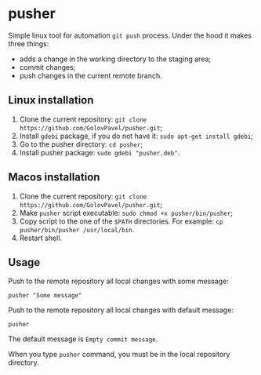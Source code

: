 # pusher 
Simple linux tool for automation `git push` process.
Under the hood it makes three things:

- adds a change in the working directory to the staging area;
- commit changes;
- push changes in the current remote branch.

## Linux installation

1. Clone the current repository: `git clone https://github.com/GolovPavel/pusher.git`;
2. Install `gdebi` package, if you do not have it: `sudo apt-get install gdebi`;
3. Go to the pusher directory: `cd pusher`;
4. Install pusher package: `sudo gdebi "pusher.deb"`.

## Macos installation

1. Clone the current repository: `git clone https://github.com/GolovPavel/pusher.git`;
2. Make `pusher` script executable: `sudo chmod +x pusher/bin/pusher`;
3. Copy script to the one of the `$PATH` directories. For example: `cp pusher/bin/pusher /usr/local/bin`.
4. Restart shell.

## Usage

Push to the remote repository all local changes with some message:

```
pusher "Some message"
```

Push to the remote repository all local changes with default message:

```
pusher
```

The default message is `Empty commit message`.

When you type `pusher` command, you must be in the local repository directory.
